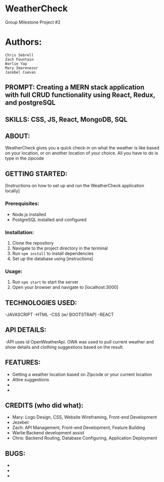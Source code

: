 # WeatherCheck
Group Milestone Project #2

# Authors:
    Chris Sebrell
    Zach Fountain
    Warlie Yap
    Mary Imarenezor
    Jazebel Cuevas

## PROMPT: Creating a MERN stack application with full CRUD functionality using React, Redux, and postgreSQL

## SKILLS: CSS, JS, React, MongoDB, SQL

## ABOUT:
WeatherCheck gives you a quick check-in on what the weather is like based on your location, or on another location of your choice. All you have to do is type in the zipcode

## GETTING STARTED:
[Instructions on how to set up and run the WeatherCheck application locally]

### Prerequisites:
- Node.js installed
- PostgreSQL installed and configured

### Installation:
1. Clone the repository
2. Navigate to the project directory in the terminal
3. Run `npm install` to install dependencies
4. Set up the database using [instructions]

### Usage:
1. Run `npm start` to start the server
2. Open your browser and navigate to [localhost:3000]

## TECHNOLOGIES USED:
-JAVASCRIPT
-HTML
-CSS (w/ BOOTSTRAP)
-REACT

## API DETAILS:
-API uses id OpenWeatherApi. OWA was used to pull current weather and show details and clothing suggestions based on the result.

## FEATURES:
- Getting a weather location based on Zipcode or your current location
- Attire suggestions
-
-

## CREDITS (who did what):
- Mary: Logo Design, CSS, Website Wireframing, Front-end Development
- Jezebel: 
- Zach: API Management, Front-end Development, Feature Building
- Warlie:Backend development assist
- Chris: Backend Routing, Database Configuring, Application Deployment
## BUGS:
-
-
-